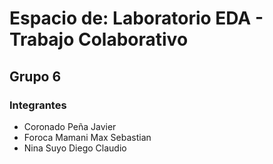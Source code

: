 # Espacio de: Laboratorio EDA - Trabajo Colaborativo

## Grupo 6

### Integrantes
- Coronado Peña Javier
- Foroca Mamani Max Sebastian
- Nina Suyo Diego Claudio
